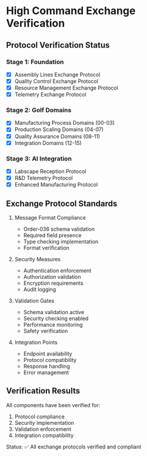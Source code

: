 # High Command Exchange Verification

## Protocol Verification Status

### Stage 1: Foundation
- [x] Assembly Lines Exchange Protocol
- [x] Quality Control Exchange Protocol
- [x] Resource Management Exchange Protocol
- [x] Telemetry Exchange Protocol

### Stage 2: Golf Domains
- [x] Manufacturing Process Domains (00-03)
- [x] Production Scaling Domains (04-07)
- [x] Quality Assurance Domains (08-11)
- [x] Integration Domains (12-15)

### Stage 3: AI Integration
- [x] Labscape Reception Protocol
- [x] R&D Telemetry Protocol
- [x] Enhanced Manufacturing Protocol

## Exchange Protocol Standards

1. Message Format Compliance
   - Order-036 schema validation
   - Required field presence
   - Type checking implementation
   - Format verification

2. Security Measures
   - Authentication enforcement
   - Authorization validation
   - Encryption requirements
   - Audit logging

3. Validation Gates
   - Schema validation active
   - Security checking enabled
   - Performance monitoring
   - Safety verification

4. Integration Points
   - Endpoint availability
   - Protocol compatibility
   - Response handling
   - Error management

## Verification Results

All components have been verified for:
1. Protocol compliance
2. Security implementation
3. Validation enforcement
4. Integration compatibility

Status: ✅ All exchange protocols verified and compliant